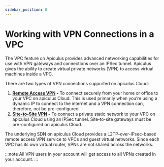 ```yaml
---
sidebar_position: 8
---
```

# Working with VPN Connections in a VPC

The VPC feature on Apiculus provides advanced networking capabilities for use with VPN gateways and connections over an IPSec tunnel. Apiculus gives the ability to create virtual private networks (VPN) to access virtual machines inside a VPC.

There are two types of VPN connections supported on apiculus Cloud:

1. **[Remote Access VPN](/docs/Subscribers/Networking/IPv4-basedNetworking/UsingRemoteAccessVPNwithVPC) -** To connect securely from your home or office to your VPC on apiculus Cloud. This is used primarily when you’re using a dynamic IP to connect to the internet and a VPN connection can, therefore, not be pre-configured.
2. **[Site-to-Site VPN](/docs/Subscribers/Networking/IPv4-basedNetworking/ManagingVPNGatewaysandSite-to-SiteVPN) -** To connect a private static network to your VPC on apiculus Cloud using an IPSec tunnel. Site-to-site gateways must be pre-configured on apiculus Cloud.

The underlying SDN on apiculus Cloud provides a L2TP-over-IPsec-based remote access VPN service to VPCs and guest virtual networks. Since each VPC has its own virtual router, VPNs are not shared across the networks.

:::note
All VPN users in your account will get access to all VPNs created in your account.
:::